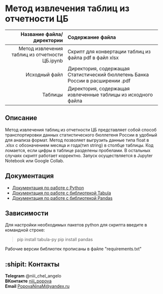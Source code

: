# Метод извлечения таблиц из отчетности ЦБ

| Название файла/директории | Содержание файла |
|----:|:----------|
| Метод извлечения таблиц из отчетности ЦБ.ipynb | Скрипт для конвертации таблиц из файла pdf в файл xlsx|
| Исходный файл | Директория, содержащая Статистический бюллетень Банка России в расширении .pdf |
| Таблицы | Директория, содержащая извлеченные таблицы из исходного файла|

## Описание 

Метод извлечения таблиц из отчетности ЦБ представляет собой способ транспортировки данных статистического бюллетеня России в удобный для анализа формат. Метод позволяет выгрузить данные типа float в .xlsx с обозначением месяца и года(тип string) в столбце таблицы. Код ломается, если цифры в таблице разделены пробелами. В остальных случаях скрипт работает корректно. Запуск осуществляется в Jupyter Notebook или Google Collab. 

## Документация

* [Документация по работе с Python](https://www.python.org/)
* [Документация по работе с библиотекой Tabula](https://tabula-py.readthedocs.io/en/latest/tabula.html)
* [Документация по работе с библиотекой Pandas](https://pandas.pydata.org/pandas-docs/stable/index.html)

## Зависимости

Для настройки необходимых пакетов python для скрипта введите в командной строке:

> pip install tabula-py 
> pip install pandas 

Рабочие версии библиотек прописаны в файле "requirements.txt" 

## :shipit: Контакты
**Telegram** @niii_chel_angelo    
**ВКонтакте** [niii_popova](https://vk.com/niii_popova)    
**Email** PopovaNinaM@yandex.ru    
